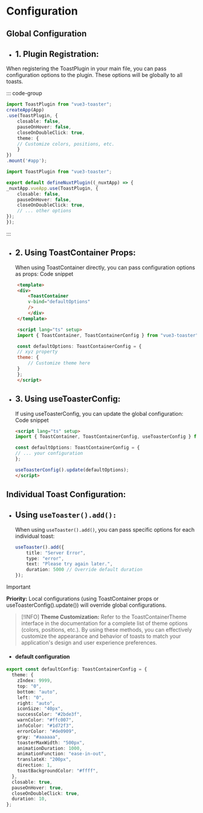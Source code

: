 # Configuration

## Global Configuration
- ## 1. Plugin Registration:
When registering the ToastPlugin in your main file, you can pass configuration options to the plugin. These options will be globally to all toasts.

::: code-group 
```ts [Vue.js]
import ToastPlugin from "vue3-toaster";
createApp(App)
.use(ToastPlugin, {
    closable: false, 
    pauseOnHover: false, 
    closeOnDoubleClick: true,
    theme: { 
    // Customize colors, positions, etc.
    }
})
.mount('#app');
```
```ts [Nuxt.js]
import ToastPlugin from "vue3-toaster";

export default defineNuxtPlugin((_nuxtApp) => {
_nuxtApp.vueApp.use(ToastPlugin, {
    closable: false, 
    pauseOnHover: false, 
    closeOnDoubleClick: true,
    // ... other options
});
});
```
:::

- ## 2. Using ToastContainer Props:
    When using ToastContainer directly, you can pass configuration options as props:
    Code snippet
```html
    <template>
    <div>
        <ToastContainer 
        v-bind="defaultOptions" 
        />
        </div>
    </template>

    <script lang="ts" setup>
    import { ToastContainer, ToastContainerConfig } from "vue3-toaster";

    const defaultOptions: ToastContainerConfig = {
    // xyz property
    theme: {
        // Customize theme here
    }
    };
    </script>
```

- ## 3. Using useToasterConfig:
    If using useToasterConfig, you can update the global configuration:
    Code snippet
    ```html
    <script lang="ts" setup>
    import { ToastContainer, ToastContainerConfig, useToasterConfig } from "vue3-toaster";

    const defaultOptions: ToastContainerConfig = {
    // ... your configuration
    };

    useToasterConfig().update(defaultOptions); 
    </script>
    ```
## Individual Toast Configuration:

- ## Using  `useToaster().add():`
    When using `useToaster().add()`, you can pass specific options for each individual toast:
    ```ts
    useToaster().add({
        title: "Server Error",
        type: "error",
        text: "Please try again later.",
        duration: 5000 // Override default duration 
    });
    ```
> [!IMPORTANT]
> **Priority:**
> Local configurations (using ToastContainer props or useToasterConfig().update()) will override global configurations.

> [!INFO]
> **Theme Customization:**
> Refer to the ToastContainerTheme interface in the documentation for a complete list of theme options (colors, positions, etc.).
> By using these methods, you can effectively customize the appearance and behavior of toasts to match your application's design and user experience preferences.


- #### default configuration

```ts
export const defaultConfig: ToastContainerConfig = {
  theme: {
    zIndex: 9999,
    top: "0",
    bottom: "auto",
    left: "0",
    right: "auto",
    iconSize: "40px",
    successColor: "#2bde3f",
    warnColor: "#ffc007",
    infoColor: "#1d72f3",
    errorColor: "#de0909",
    gray: "#aaaaaa",
    toasterMaxWidth: "500px",
    animationDuration: 1000,
    animationFunction: "ease-in-out",
    translateX: "200px",
    direction: 1,
    toastBackgroundColor: "#ffff",
  },
  closable: true,
  pauseOnHover: true,
  closeOnDoubleClick: true,
  duration: 10,
};
```